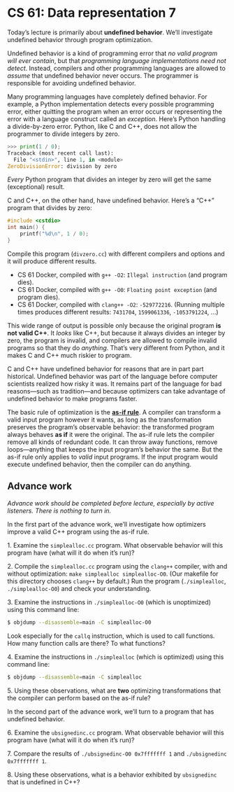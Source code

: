 CS 61: Data representation 7
============================

Today’s lecture is primarily about **undefined behavior**. We’ll investigate
undefined behavior through program optimization.

Undefined behavior is a kind of programming error that *no valid program will
ever contain*, but that *programming language implementations need not
detect*. Instead, compilers and other programming languages are allowed to
*assume* that undefined behavior never occurs. The programmer is responsible
for avoiding undefined behavior.

Many programming languages have completely defined behavior. For example, a
Python implementation detects every possible programming error, either
quitting the program when an error occurs or representing the error with a
language construct called an *exception*. Here’s Python handling a
divide-by-zero error. Python, like C and C++, does not allow the programmer to
divide integers by zero.

```python
>>> print(1 / 0);
Traceback (most recent call last):
  File "<stdin>", line 1, in <module>
ZeroDivisionError: division by zero
```

*Every* Python program that divides an integer by zero will get the same
(exceptional) result.

C and C++, on the other hand, have undefined behavior. Here’s a “C++” program
that divides by zero:

```c++
#include <cstdio>
int main() {
    printf("%d\n", 1 / 0);
}
```

Compile this program (`divzero.cc`) with different compilers and options and
it will produce different results.

* CS 61 Docker, compiled with `g++ -O2`: `Illegal instruction` (and program dies).
* CS 61 Docker, compiled with `g++ -O0`: `Floating point exception` (and program dies).
* CS 61 Docker, compiled with `clang++ -O2`: `-529772216`. (Running multiple
  times produces different results: `7431704`, `1599061336`, `-1053791224`, …)

This wide range of output is possible only because the original program **is
not valid C++**. It *looks* like C++, but because it always divides an integer
by zero, the program is invalid, and compilers are allowed to compile invalid
programs so that they do *anything*. That’s very different from Python, and it
makes C and C++ much riskier to program.

C and C++ have undefined behavior for reasons that are in part part
historical. Undefined behavior was part of the language before computer
scientists realized how risky it was. It remains part of the language for bad
reasons—such as tradition—and because optimizers can take advantage of
undefined behavior to make programs faster.

The basic rule of optimization is the [**as-if
rule**](https://en.wikipedia.org/wiki/As-if_rule). A compiler can transform a
valid input program however it wants, as long as the transformation preserves
the program’s observable behavior: the transformed program always behaves **as
if** it were the original. The as-if rule lets the compiler remove all kinds
of redundant code. It can throw away functions, remove loops—anything that
keeps the input program’s behavior the same. But the as-if rule only applies
to *valid* input programs. If the input program would execute undefined
behavior, then the compiler can do anything.

Advance work
------------

*Advance work should be completed before lecture, especially by active
listeners. There is nothing to turn in.*

In the first part of the advance work, we’ll investigate how optimizers
improve a valid C++ program using the as-if rule.

1\. Examine the `simplealloc.cc` program. What observable behavior will this
program have (what will it do when it’s run)?

2\. Compile the `simplealloc.cc` program using the `clang++` compiler, with
and without optimization: `make simplealloc simplealloc-O0`. (Our makefile for
this directory chooses `clang++` by default.) Run the program
\(`./simplealloc`, `./simplealloc-O0`) and check your understanding.

3\. Examine the instructions in `./simplealloc-O0` (which is
unoptimized) using this command line:

```sh
$ objdump --disassemble=main -C simplealloc-O0
```

Look especially for the `callq` instruction, which is used to call
functions. How many function calls are there? To what functions?

4\. Examine the instructions in `./simplealloc` (which is optimized)
using this command line:

```sh
$ objdump --disassemble=main -C simplealloc
```

5\. Using these observations, what are **two** optimizing transformations that
the compiler can perform based on the as-if rule?

In the second part of the advance work, we’ll turn to a program that has
undefined behavior.

6\. Examine the `ubsignedinc.cc` program. What observable behavior will this
program have (what will it do when it’s run)?

7\. Compare the results of `./ubsignedinc-O0 0x7fffffff 1` and `./ubsignedinc
0x7fffffff 1`.

8\. Using these observations, what is a behavior exhibited by `ubsignedinc`
that is undefined in C++?

